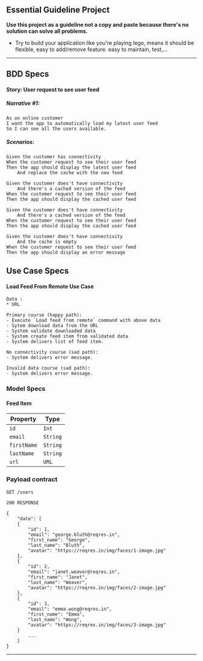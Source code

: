 ## Essential Guideline Project

**Use this project as a guideline not a copy and paste because there's no solution can solve all problems.**
* Try to build your application like you're playing lego, means it should be flexible, easy to add/remove feature. easy to maintain, test,...

---------------------------------------------

## BDD Specs

#### Story: User request to see user feed

##### Narrative #1:
```
As on online customer
I want the app to automatically load my latest user feed
So I can see all the users available.
```

##### Scenarios:
```
Given the customer has connectivity
When the customer request to see their user feed
Then the app should display the latest user feed
    And replace the cache with the new feed
```

```
Given the customer does't have connectivity
    And there's a cached version of the feed
When the customer request to see their user feed
Then the app should display the cached user feed
```

```
Given the customer does't have connectivity
    And there's a cached version of the feed
When the customer request to see their user feed
Then the app should display the cached user feed
```
```
Given the customer does't have connectivity
    And the cache is empty
When the customer request to see their user feed
Then the app should display an error message
```

## Use Case Specs

#### Load Feed From Remote Use Case

```
Data :
* URL

Primary course (happy path):
- Execute `Load feed from remote` command with above data
- Sytem download data from the URL
- System validate downloaded data
- System create feed item from validated data
- System delivers list of feed item.

No connectivity course (sad path):
- System delivers error message.

Invalid data course (sad path):
- System delivers error message.
```

### Model Specs
#### Feed Item

| Property      | Type                     |
|---------------|---------------------|
| `id`               | `Int`                    |
| `email`         | `String`              |
| `firstName` | `String`              |
| `lastName`   | `String`              |
| `url`             | `URL`                    |

### Payload contract
```
GET /users

200 RESPONSE

{
    "data": [
    {
        "id": 1,
        "email": "george.bluth@reqres.in",
        "first_name": "George",
        "last_name": "Bluth",
        "avatar": "https://reqres.in/img/faces/1-image.jpg"
    },
    {
        "id": 2,
        "email": "janet.weaver@reqres.in",
        "first_name": "Janet",
        "last_name": "Weaver",
        "avatar": "https://reqres.in/img/faces/2-image.jpg"
    },
    {
        "id": 3,
        "email": "emma.wong@reqres.in",
        "first_name": "Emma",
        "last_name": "Wong",
        "avatar": "https://reqres.in/img/faces/3-image.jpg"
    }
        ...
    ]
}
```

---
